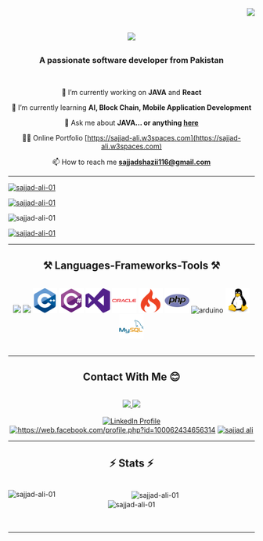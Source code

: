 <img align="right" src="https://visitor-badge.laobi.icu/badge?page_id=sajjad-ali-01.sajjad-ali-01" />

<h1 align="center">
<img src="https://readme-typing-svg.herokuapp.com/?font=Righteous&size=35&center=true&vCenter=true&width=500&height=70&duration=4000&lines=Hi+There!+👋;+I'm+Sajjad+Ali!;+Code+enthusiast+💻;+Building+dreams+🌟."/>

</h1>

<h3 align="center">A passionate software developer from Pakistan</h3>

<br/>

<div align="center">
 
🔭 I’m currently working on **JAVA** and **React**
 
🌱 I’m currently learning **AI, Block Chain, Mobile Application Development**

💬 Ask me about **JAVA... or anything [here](https://github.com/sajjad-ali-01/sajjad-ali-01/issues)**

👨‍💻 Online Portfolio [https://sajjad-ali.w3spaces.com](https://sajjad-ali.w3spaces.com)

📫 How to reach me **sajjadshazii116@gmail.com**
<br/>
<hr/>
<p align="left"> <a href="https://github.com/ryo-ma/github-profile-trophy"><img src="https://github-profile-trophy.vercel.app/?username=sajjad-ali-01" alt="sajjad-ali-01" /></a> </p>
<p align="left"> <a href="https://github.com/ryo-ma/github-profile-trophy"><img src="https://github-profile-trophy.vercel.app/?username=sajjad-ali-01" alt="sajjad-ali-01" /></a> </p>
<p align="left"> <img src="https://komarev.com/ghpvc/?username=sajjad-ali-01&label=Profile%20views&color=0e75b6&style=flat" alt="sajjad-ali-01" /> </p>
<p align="left"> <a href="https://github.com/ryo-ma/github-profile-trophy"><img src="https://github-profile-trophy.vercel.app/?username=sajjad-ali-01" alt="sajjad-ali-01" /></a> </p>
 <hr/>
<h2 align="center">⚒️ Languages-Frameworks-Tools ⚒️</h2>
<br/>
<div align="center">
    <img src="https://skillicons.dev/icons?i=react,bootstrap,html,css,vscode,github,git" />
    <img src="https://skillicons.dev/icons?i=python,javascript,java" />
     <img src="https://raw.githubusercontent.com/devicons/devicon/master/icons/cplusplus/cplusplus-original.svg" width="50" height="50" />
    <img src="https://raw.githubusercontent.com/devicons/devicon/master/icons/csharp/csharp-original.svg" width="50" height="50" />
    <img src="https://raw.githubusercontent.com/devicons/devicon/master/icons/visualstudio/visualstudio-plain.svg" width="50" height="50" />
  <img src="https://raw.githubusercontent.com/devicons/devicon/master/icons/oracle/oracle-original.svg" width="50" height="50" />
<img src="https://raw.githubusercontent.com/devicons/devicon/master/icons/codeigniter/codeigniter-plain.svg" width="50" height="50" />
<img src="https://raw.githubusercontent.com/devicons/devicon/master/icons/php/php-original.svg" width="50" height="50" />
<img src="https://cdn.worldvectorlogo.com/logos/arduino-1.svg" alt="arduino" width="50" height="50"/>
 <img src="https://raw.githubusercontent.com/devicons/devicon/master/icons/linux/linux-original.svg" alt="linux" width="50" height="50"/>
<img src="https://raw.githubusercontent.com/devicons/devicon/master/icons/mysql/mysql-original-wordmark.svg" alt="mysql" width="50" height="50"/>

  <br>
</div>

<br/>
<hr/>
 </div>
 <h2 align="center"> Contact With Me 😊</h2>
<br/>
<div align="center"> 
  <a href="mailto:sajjadshazii116@gmail.com">
    <img src="https://img.shields.io/badge/Gmail-333333?style=for-the-badge&logo=gmail&logoColor=red" />
  </a>
  <a href="https://sajjad-ali.w3spaces.com" target="_blank">
     <img src="https://img.shields.io/badge/Portfolio-FF5722?style=for-the-badge&logo=todoist&logoColor=white" target="_blank" /> <!-- sqlite, safari, google-chrome are other good icon options -->
  </a>
<p align="center">
 <a href="https://www.linkedin.com/in/sajjadali116" target="_blank">
  <img align="center" src="https://raw.githubusercontent.com/rahuldkjain/github-profile-readme-generator/master/src/images/icons/Social/linked-in-alt.svg" alt="LinkedIn Profile" height="30" width="40">
</a>
<a href="https://web.facebook.com/profile.php?id=100062434656314" 
    target="blank"><img align="center" src="https://raw.githubusercontent.com/rahuldkjain/github-profile-readme-generator/master/src/images/icons/Social/facebook.svg" alt="https://web.facebook.com/profile.php?id=100062434656314" height="30" width="40" /></a>
<a href="https://instagram.com/sajjad116" target="blank"><img align="center" src="https://raw.githubusercontent.com/rahuldkjain/github-profile-readme-generator/master/src/images/icons/Social/instagram.svg" alt="sajjad ali" height="30" width="40" /></a>
</p>
</div>
 <hr/>
 <h2 align="center">⚡ Stats ⚡</h2>
<br>
<div align=center>
       <img align="center" src="https://github-readme-stats.vercel.app/api?username=sajjad-ali-01&show_icons=true&locale=en" alt="sajjad-ali-01" />
 <img align="left" src="https://github-readme-stats.vercel.app/api/top-langs?username=sajjad-ali-01&show_icons=true&locale=en&layout=compact" alt="sajjad-ali-01" />
  <br/>
<img align="center" src="https://github-readme-streak-stats.herokuapp.com/?user=sajjad-ali-01&" alt="sajjad-ali-01" />
</div>
<br/><br/>

<hr/>

<!--
**sajjad-ali-01/sajjad-ali-01** is a ✨ _special_ ✨ repository because its `README.md` (this file) appears on your GitHub profile.


Here are some ideas to get you started:

- 🔭 I’m currently working on ...
- 🌱 I’m currently learning ...
- 👯 I’m looking to collaborate on ...
- 🤔 I’m looking for help with ...
- 💬 Ask me about ...
- 📫 How to reach me: ...
- 😄 Pronouns: ...
- ⚡ Fun fact: ...
-->
